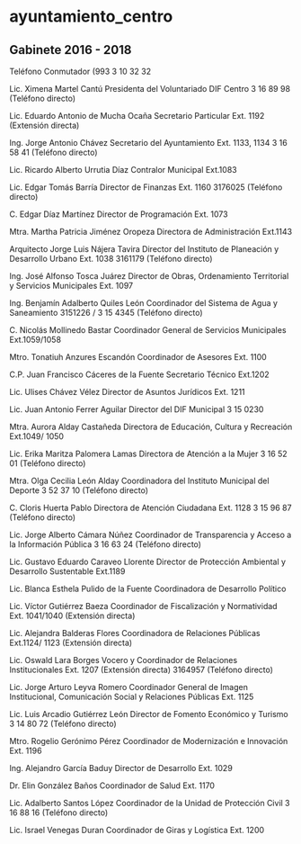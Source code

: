 # ayuntamiento_centro


## Gabinete 2016 - 2018

Teléfono Conmutador (993 3 10 32 32

Lic. Ximena Martel Cantú
Presidenta del Voluntariado DIF Centro
3 16 89 98 (Teléfono directo)

Lic. Eduardo Antonio de Mucha Ocaña
Secretario Particular
Ext. 1192 (Extensión directa)

Ing. Jorge Antonio Chávez
Secretario del Ayuntamiento
Ext. 1133, 1134 3 16 58 41 (Teléfono directo)

Lic. Ricardo Alberto Urrutia Díaz
Contralor Municipal
Ext.1083

Lic. Edgar Tomás Barría
Director de Finanzas
Ext. 1160 3176025 (Teléfono directo)

C. Edgar Díaz Martínez
Director de Programación
Ext. 1073

Mtra. Martha Patricia Jiménez Oropeza
Directora de Administración
Ext.1143

Arquitecto Jorge Luis Nájera Tavira
Director del Instituto de Planeación y Desarrollo Urbano
Ext. 1038 3161179 (Teléfono directo)

Ing. José Alfonso Tosca Juárez
Director de Obras, Ordenamiento Territorial y Servicios Municipales
Ext. 1097

Ing. Benjamín Adalberto Quiles León
Coordinador del Sistema de Agua y Saneamiento
3151226 / 3 15 4345 (Teléfono directo)

C. Nicolás Mollinedo Bastar
Coordinador General de Servicios Municipales
Ext.1059/1058

Mtro. Tonatiuh Anzures Escandón
Coordinador de Asesores
Ext. 1100

C.P. Juan Francisco Cáceres de la Fuente
Secretario Técnico
Ext.1202

Lic. Ulises Chávez Vélez
Director de Asuntos Jurídicos
Ext. 1211

Lic. Juan Antonio Ferrer Aguilar
Director del DIF Municipal
3 15 0230

Mtra. Aurora Alday Castañeda
Directora de Educación, Cultura y Recreación
Ext.1049/ 1050

Lic. Erika Maritza Palomera Lamas
Directora de Atención a la Mujer
3 16 52 01 (Teléfono directo)

Mtra. Olga Cecilia León Alday
Coordinadora del Instituto Municipal del Deporte
3 52 37 10 (Teléfono directo)

C. Cloris Huerta Pablo
Directora de Atención Ciudadana
Ext. 1128
3 15 96 87 (Teléfono directo)

Lic. Jorge Alberto Cámara Núñez
Coordinador de Transparencia y Acceso a la Información Pública
3 16 63 24 (Teléfono directo)

Lic. Gustavo Eduardo Caraveo Llorente
Director de Protección Ambiental y Desarrollo Sustentable
Ext.1189

Lic. Blanca Esthela Pulido de la Fuente
Coordinadora de Desarrollo Político

Lic. Víctor Gutiérrez Baeza
Coordinador de Fiscalización y Normatividad
Ext. 1041/1040 (Extensión directa)

Lic. Alejandra Balderas Flores
Coordinadora de Relaciones Públicas
Ext.1124/ 1123 (Extensión directa)

Lic. Oswald Lara Borges
Vocero y Coordinador de Relaciones Institucionales
Ext. 1207 (Extensión directa)
3164957 (Teléfono directo)

Lic. Jorge Arturo Leyva Romero
Coordinador General de Imagen Institucional, Comunicación Social y Relaciones Públicas
Ext. 1125

Lic. Luis Arcadio Gutiérrez León
Director de Fomento Económico y Turismo
3 14 80 72 (Teléfono directo)

Mtro. Rogelio Gerónimo Pérez
Coordinador de Modernización e Innovación
Ext. 1196

Ing. Alejandro García Baduy
Director de Desarrollo
Ext. 1029

Dr. Elin González Baños
Coordinador de Salud
Ext. 1170

Lic. Adalberto Santos López
Coordinador de la Unidad de Protección Civil
3 16 88 16 (Teléfono directo)

Lic. Israel Venegas Duran
Coordinador de Giras y Logística
Ext. 1200

